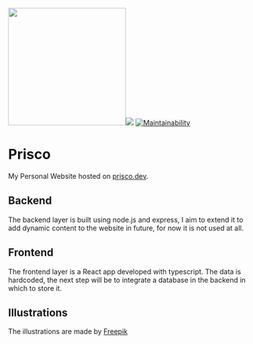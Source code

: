 <img src="https://prisco.dev/static/media/hero.14218926.svg" height="240" /><img src="https://travis-ci.com/Gprisco/prisco.dev.svg?branch=master" /> [![Maintainability](https://api.codeclimate.com/v1/badges/d8640dd0d9dbbdb2be4d/maintainability)](https://codeclimate.com/github/Gprisco/prisco.dev/maintainability)

# Prisco 
My Personal Website hosted on [prisco.dev](https://prisco.dev).

## Backend
The backend layer is built using node.js and express, I aim to extend it to add dynamic content to the website in future, for now it is not used at all.

## Frontend
The frontend layer is a React app developed with typescript. The data is hardcoded, the next step will be to integrate a database in the backend in which to store it.

## Illustrations
The illustrations are made by [Freepik](https://www.freepik.com/)
